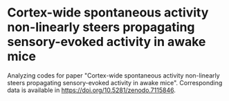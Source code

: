 # Cortex-wide spontaneous activity non-linearly steers propagating sensory-evoked activity in awake mice
Analyzing codes for paper "Cortex-wide spontaneous activity non-linearly steers propagating sensory-evoked activity in awake mice". Corresponding data is available in https://doi.org/10.5281/zenodo.7115846.
